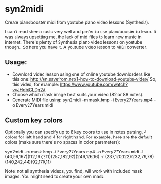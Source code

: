 # syn2midi
Create pianobooster midi from youtube piano video lessons (Synthesia).

I can't read sheet music very well and prefer to use pianobooster to learn.
It was always upsetting me, the lack of midi files to learn new music in internet.
There's plenty of Synthesia piano video lessons on youtube though..
So here you have it. A youtube video lesson to MIDI converter.

## Usage:
- Download video lesson using one of online youtube downloaders like this one:
http://en.savefrom.net/1-how-to-download-youtube-video/
So, this video, for example:
https://www.youtube.com/watch?v=JHdbjCLDg2A
- Choose which mask image best suits your video (82 or 88 notes).
- Generate MIDI file using:
	syn2midi -m mask.bmp -i Every27Years.mp4 -o Every27Years.midi

## Custom key colors
Optionally you can specify up to 8 key colors to use in notes parsing, 4 colors for left hand and 4 for right hand.
For example, here are the default colors (make sure there's no spaces in color paremeters):

syn2midi -m mask.bmp -i Every27Years.mp4 -o Every27Years.midi -l (40,96,167)(112,167,211)(252,182,92)(246,126,16) -r (237,120,122)(232,79,78)(140,242,44)(92,170,11)

Note: not all synthesia videos, you find, will work with included mask images. You might need to create your own mask.
